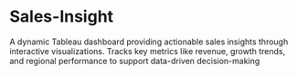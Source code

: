 # Sales-Insight
A dynamic Tableau dashboard providing actionable sales insights through interactive visualizations. Tracks key metrics like revenue, growth trends, and regional performance to support data-driven decision-making
